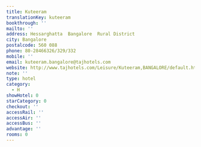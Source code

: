 ```yaml
---
title: Kuteeram
translationKey: kuteeram
bookthrough: ''
mailto: ''
address: Hessarghatta  Bangalore  Rural District
city: Bangalore
postalcode: 560 088
phone: 80-28466326/329/332
mobile: ''
email: kuteeram.bangalore@tajhotels.com
website: http://www.tajhotels.com/Leisure/Kuteeram,BANGALORE/default.htm
note: ''
type: hotel
category:
  - H
showHotel: 0
starCategory: 0
checkout: ''
accessRail: ''
accessAir: ''
accessBus: ''
advantage: ''
rooms: 0
---
```

